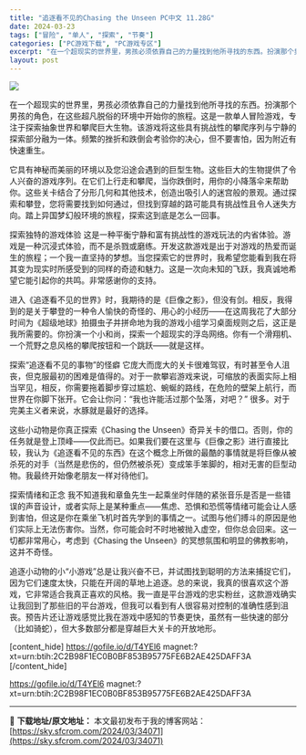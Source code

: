 ```yaml
---
title: "追逐看不见的Chasing the Unseen PC中文 11.28G"
date: 2024-03-23
tags: ["冒险", "单人", "探索", "节奏"]
categories: ["PC游戏下载", "PC游戏专区"]
excerpt: "在一个超现实的世界里，男孩必须依靠自己的力量找到他所寻找的东西。扮演那个男孩的角色，在这些超凡脱俗的环境中开始你的旅程。这是一款单人冒险游戏，专注于探索抽象世界和攀爬巨大生物。该游戏将这些具有挑战性的攀爬序列与宁静的探索部分融为一体。频繁的挫折和跌倒会考验你的决心，但不要害怕，因为附近有快速重生。 &hellip;"
layout: post
---
```


<img class="aligncenter" src="https://sky.sfcrom.com/wp-content/uploads/2024/03/20240329095448-7829f.jpeg" />

在一个超现实的世界里，男孩必须依靠自己的力量找到他所寻找的东西。扮演那个男孩的角色，在这些超凡脱俗的环境中开始你的旅程。这是一款单人冒险游戏，专注于探索抽象世界和攀爬巨大生物。该游戏将这些具有挑战性的攀爬序列与宁静的探索部分融为一体。频繁的挫折和跌倒会考验你的决心，但不要害怕，因为附近有快速重生。

它具有神秘而美丽的环境以及您沿途会遇到的巨型生物。这些巨大的生物提供了令人兴奋的游戏序列。在它们上行走和攀爬，当你跌倒时，用你的小降落伞来帮助你。这些关卡结合了分形几何和其他技术，创造出吸引人的迷宫般的景观。通过探索和攀登，您将需要找到如何通过，但找到穿越的路可能具有挑战性且令人迷失方向。踏上异国梦幻般环境的旅程，探索这到底是怎么一回事。

探索独特的游戏体验
这是一种平衡宁静和富有挑战性的游戏玩法的内省体验。游戏是一种沉浸式体验，而不是杀戮或磨练。开发这款游戏是出于对游戏的热爱而诞生的旅程；一个我一直坚持的梦想。当您探索它的世界时，我希望您能看到我在将其变为现实时所感受到的同样的奇迹和魅力。这是一次向未知的飞跃，我真诚地希望它能引起你的共鸣。非常感谢你的支持。

进入《追逐看不见的世界》时，我期待的是《巨像之影》，但没有剑。相反，我得到的是关于攀登的一种令人愉快的奇怪的、用心的小经历——在这周我花了大部分时间为《超级地球》拍摄虫子并拼命地为我的游戏小组学习桌面规则之后，这正是我所需要的。你扮演一个小和尚，探索一个超现实的浮岛网络。你有一个滑翔机、一个荒野之息风格的攀爬按钮和一个跳跃——就是这样。

探索“追逐看不见的事物”的怪癖
它庞大而庞大的关卡很难驾驭，有时甚至令人沮丧，但克服最初的困难是值得的。对于一款攀岩游戏来说，可缩放的表面实际上相当罕见，相反，你需要拖着脚步穿过尴尬、蜿蜒的路线，在危险的壁架上航行，而世界在你脚下张开。它会让你问：“我也许能活过那个坠落，对吧？” 很多。对于完美主义者来说，水豚就是最好的选择。

这些小动物是你真正探索《Chasing the Unseen》奇异关卡的借口。否则，你的任务就是登上顶峰——仅此而已。如果我们要在这里与《巨像之影》进行直接比较，我认为《追逐看不见的东西》在这个概念上所做的最酷的事情就是将巨像从被杀死的对手（当然是悲伤的，但仍然被杀死）变成笨手笨脚的，相对无害的巨型动物。我最终开始像老朋友一样对待他们。

探索情绪和正念
我不知道我和章鱼先生一起乘坐时伴随的紧张音乐是否是一些错误的声音设计，或者实际上是某种重点——焦虑、恐惧和恐慌等情绪可能会让人感到害怕，但这是你在乘坐飞机时首先学到的事情之一。试图与他们搏斗的原因是他们实际上无法伤害你。当然，你可能会时不时地被抛入虚空，但你总会回来。这一切都非常用心，考虑到《Chasing the Unseen》的冥想氛围和明显的佛教影响，这并不奇怪。

追逐小动物的小“小游戏”总是让我兴奋不已，并试图找到聪明的方法来捕捉它们，因为它们速度太快，只能在开阔的草地上追逐。总的来说，我真的很喜欢这个游戏，它非常适合我真正喜欢的风格。我一直是平台游戏的忠实粉丝，这款游戏确实让我回到了那些旧的平台游戏，但我可以看到有人很容易对控制的准确性感到沮丧。预告片还让游戏感觉比我在游戏中感知的节奏更快，虽然有一些快速的部分（比如骑蛇），但大多数部分都是穿越巨大关卡的开放地形。

[content_hide]
https://gofile.io/d/T4YEl6
magnet:?xt=urn:btih:2C2B98F1EC0B0BF853B95775FE6B2AE425DAFF3A
[/content_hide]

<!--wechatfans start-->
https://gofile.io/d/T4YEl6
magnet:?xt=urn:btih:2C2B98F1EC0B0BF853B95775FE6B2AE425DAFF3A
<!--wechatfans end-->

---
📖 **下载地址/原文地址：** 本文最初发布于我的博客网站：[https://sky.sfcrom.com/2024/03/34071](https://sky.sfcrom.com/2024/03/34071)
